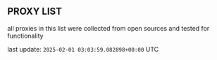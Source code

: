 ## PROXY LIST

all proxies in this list were collected from open sources and tested for functionality

last update: `2025-02-01 03:03:59.082898+00:00` UTC